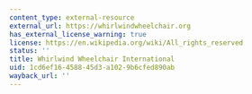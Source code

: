```yaml
---
content_type: external-resource
external_url: https://whirlwindwheelchair.org
has_external_license_warning: true
license: https://en.wikipedia.org/wiki/All_rights_reserved
status: ''
title: Whirlwind Wheelchair International
uid: 1cd6ef16-4588-45d3-a102-9b6cfed890ab
wayback_url: ''
---
```

